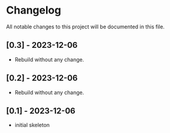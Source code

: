 # Changelog

All notable changes to this project will be documented in this file.

## [0.3] - 2023-12-06
- Rebuild without any change.

## [0.2] - 2023-12-06
- Rebuild without any change.

## [0.1] - 2023-12-06
- initial skeleton